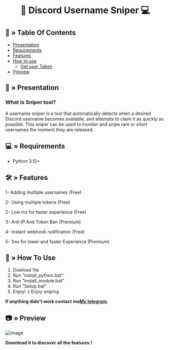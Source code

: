 <div align="center">

# 👾 Discord Username Sniper 💻 
</div>

## <a id="Tables-Of-Contents"></a>🔱 » Table Of Contents
- [Presentation](#🤖-»-Presentation)
- [Requirements](#💻-»-Requirements)
- [Features](#🛠-»-Features)
- [How to use ](#📜-»-How-To-Use)
  - [Get user Token](#get-bot-token)
- [Preview](#📷-»-Preview)

## <a id="Presentation"></a>🤖 » Presentation
### What is Sniper tool? 
A username sniper is a tool that automatically detects when a desired Discord username becomes available, and attempts to claim it as quickly as possible. This sniper can be used to monitor and snipe rare or short usernames the moment they are released.

## <a id="Requirements"></a>💻 » Requirements
- Python 3.12+

## <a id="Features"></a>🛠 » Features
1- Adding multiple usernames (Free)

2- Using multiple tokens (Free)

2- Low ms for faster experience (Free)

3- Anti IP And Token Ban (Premium)

4- Instant webhook notification (Free)

5- 1ms for lower and faster Experience (Premium)

## <a id="How To Use"></a>📜 » How To Use
1. Dowload file
2. Run "install_python.bat"
3. Run "install_module.bat"
4. Run "Setup.bat"
5. Enjoy! :) Enjoy sniping 

**If anything didn't work contact me[My telegram](https://t.me/cocukparki).**

## <a id="Preview"></a>📷 » Preview 
![image](https://github.com3b-c1b0-43cc-aaf4-d6dce09d5151)


**Download it to discover all the features !** 


